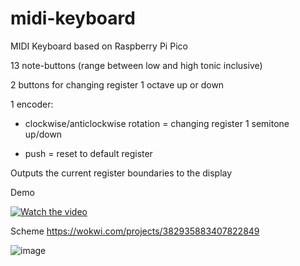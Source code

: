 # midi-keyboard
MIDI Keyboard based on Raspberry Pi Pico

13 note-buttons (range between low and high tonic inclusive)

2 buttons for changing register 1 octave up or down

1 encoder:

- clockwise/anticlockwise rotation = changing register 1 semitone up/down
  
- push = reset to default register

Outputs the current register boundaries to the display

Demo

[![Watch the video](https://img.youtube.com/vi/tdJX2ajELcE/0.jpg)](https://www.youtube.com/watch?v=tdJX2ajELcE)

Scheme
https://wokwi.com/projects/382935883407822849

![image](https://github.com/user-attachments/assets/8a770697-b474-4c50-9a9b-c265732d720c)



